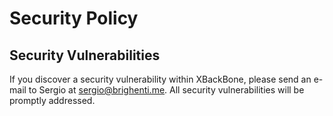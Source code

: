 # Security Policy

## Security Vulnerabilities

If you discover a security vulnerability within XBackBone, please send an e-mail to Sergio at sergio@brighenti.me. All security vulnerabilities will be promptly addressed.
